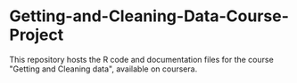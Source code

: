 # Getting-and-Cleaning-Data-Course-Project
This repository hosts the R code and documentation files for the course "Getting and Cleaning data", available on coursera.
